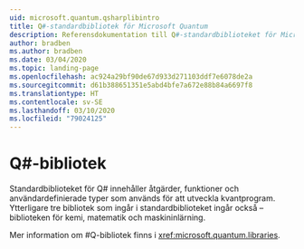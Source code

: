 ```yaml
---
uid: microsoft.quantum.qsharplibintro
title: Q#-standardbibliotek för Microsoft Quantum
description: Referensdokumentation till Q#-standardbiblioteket för Microsoft Quantum
author: bradben
ms.author: bradben
ms.date: 03/04/2020
ms.topic: landing-page
ms.openlocfilehash: ac924a29bf90de67d933d271103ddf7e6078de2a
ms.sourcegitcommit: d61b388651351e5abd4bfe7a672e88b84a6697f8
ms.translationtype: HT
ms.contentlocale: sv-SE
ms.lasthandoff: 03/10/2020
ms.locfileid: "79024125"
---
```

# <a name="q-libraries"></a>Q#-bibliotek #

Standardbiblioteket för Q# innehåller åtgärder, funktioner och användardefinierade typer som används för att utveckla kvantprogram. Ytterligare tre bibliotek som ingår i standardbiblioteket ingår också – biblioteken för kemi, matematik och maskininlärning.

Mer information om #Q-bibliotek finns i <xref:microsoft.quantum.libraries>.
